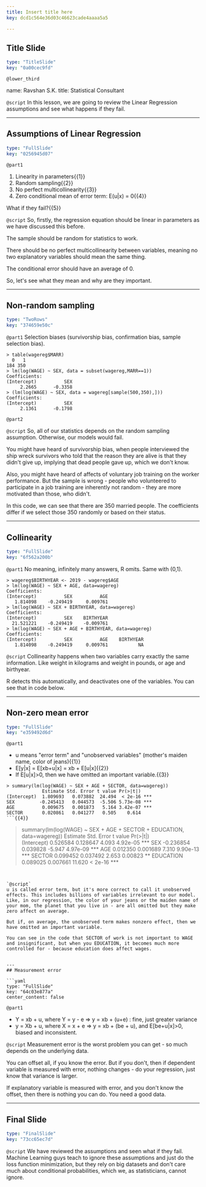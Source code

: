 ```yaml
---
title: Insert title here
key: dcd1c564e36d03c46623cade4aaaa5a5

---
```

## Title Slide

```yaml
type: "TitleSlide"
key: "0a00cec9fd"
```

`@lower_third`

name: Ravshan S.K.
title: Statistical Consultant


`@script`
In this lesson, we are going to review the Linear Regression assumptions and see what happens if they fail.


---
## Assumptions of Linear Regression

```yaml
type: "FullSlide"
key: "0256945d07"
```

`@part1`
1. Linearity in parameters{{1}}
2. Random sampling{{2}}
3. No perfect multicollinearity{{3}}
4. Zero conditional mean of error term: E(u|x) = 0{{4}}


What if they fail?{{5}}


`@script`
So, firstly, the regression equation should be linear in parameters as we have discussed this before.

The sample should be random for statistics to work.

There should be no perfect multicollinearity between variables, meaning no two explanatory variables should mean the same thing.

The conditional error should have an average of 0.

So, let's see what they mean and why are they important.


---
## Non-random sampling

```yaml
type: "TwoRows"
key: "374659e50c"
```

`@part1`
Selection biases (survivorship bias, confirmation bias, sample selection bias).
```
> table(wagereg$MARR)
  0   1 
184 350 
> lm(log(WAGE) ~ SEX, data = subset(wagereg,MARR==1))
Coefficients:
(Intercept)          SEX  
     2.2665      -0.3358  
> (lm(log(WAGE) ~ SEX, data = wagereg[sample(500,350),]))
Coefficients:
(Intercept)          SEX  
     2.1361      -0.1798  
```


`@part2`



`@script`
So, all of our statistics depends on the random sampling assumption. Otherwise, our models would fail.

You might have heard of survivorship bias, when people interviewed the ship wreck survivors who told that the reason they are alive is that they didn't give up, implying that dead people gave up, which we don't know.

Also, you might have heard of affects of voluntary job training on the worker performance. But the sample is wrong - people who volunteered to participate in a job training are inherently not random - they are more motivated than those, who didn't.

In this code, we can see that there are 350 married people. The coefficients differ if we select those 350 randomly or based on their status.


---
## Collinearity

```yaml
type: "FullSlide"
key: "6f562a200b"
```

`@part1`
No meaning, infinitely many answers, R omits. Same with (0,1).

```
> wagereg$BIRTHYEAR <- 2019 - wagereg$AGE
> lm(log(WAGE) ~ SEX + AGE, data=wagereg)
Coefficients:
(Intercept)          SEX          AGE  
   1.814098    -0.249419     0.009761  
> lm(log(WAGE) ~ SEX + BIRTHYEAR, data=wagereg)
Coefficients:
(Intercept)          SEX    BIRTHYEAR  
  21.521221    -0.249419    -0.009761  
> lm(log(WAGE) ~ SEX + AGE + BIRTHYEAR, data=wagereg)
Coefficients:
(Intercept)          SEX          AGE    BIRTHYEAR  
   1.814098    -0.249419     0.009761           NA  
```


`@script`
Collinearity happens when two variables carry exactly the same information. Like weight in kilograms and weight in pounds, or age and birthyear.

R detects this automatically, and deactivates one of the variables. You can see that in code below.


---
## Non-zero mean error

```yaml
type: "FullSlide"
key: "e359492d6d"
```

`@part1`
- u means "error term" and "unobserved variables" (mother's maiden name, color of jeans){{1}}
- E[y|x] = E[xb+u|x] = xb + E[u|x]{{2}}
- If E[u|x]>0, then we have omitted an important variable.{{3}}

```
> summary(lm(log(WAGE) ~ SEX + AGE + SECTOR, data=wagereg))
             Estimate Std. Error t value Pr(>|t|)    
(Intercept)  1.809693   0.073882  24.494  < 2e-16 ***
SEX         -0.245413   0.044573  -5.506 5.73e-08 ***
AGE          0.009675   0.001873   5.164 3.42e-07 ***
SECTOR       0.020861   0.041277   0.505    0.614
```{{4}}
```
> summary(lm(log(WAGE) ~ SEX + AGE + SECTOR + EDUCATION, data=wagereg))
             Estimate Std. Error t value Pr(>|t|)    
(Intercept)  0.526584   0.128647   4.093 4.92e-05 ***
SEX         -0.236854   0.039828  -5.947 4.97e-09 ***
AGE          0.012350   0.001689   7.310 9.90e-13 ***
SECTOR       0.099452   0.037492   2.653  0.00823 ** 
EDUCATION    0.089025   0.007661  11.620  < 2e-16 ***
```{{5}}


`@script`
u is called error term, but it's more correct to call it unobserved effects. This includes billions of variables irrelevant to our model. Like, in our regression, the color of your jeans or the maiden name of your mom, the planet that you live in - are all omitted but they make zero affect on average.

But if, on average, the unobserved term makes nonzero effect, then we have omitted an important variable.

You can see in the code that SECTOR of work is not important to WAGE and insignificant, but when you EDUCATION, it becomes much more controlled for - because education does affect wages.


---
## Measurement error

```yaml
type: "FullSlide"
key: "64c03e877a"
center_content: false
```

`@part1`
- Y = xb + u, where Y = y - e => y = xb + (u+e) : fine, just greater variance
- y = Xb + u, where X = x + e => y = xb + (be + u), and E[be+u|x]>0, biased and inconsistent.


`@script`
Measurement error is the worst problem you can get - so much depends on the underlying data.

You can offset all, if you know the error. But if you don't, then if dependent variable is measured with error, nothing changes - do your regression, just know that variance is larger.

If explanatory variable is measured with error, and you don't know the offset, then there is nothing you can do. You need a good data.


---
## Final Slide

```yaml
type: "FinalSlide"
key: "73cc65ec7d"
```

`@script`
We have reviewed the assumptions and seen what if they fail. Machine Learning guys teach to ignore these assumptions and just do the loss function minimization, but they rely on big datasets and don't care much about conditional probabilities, which we, as statisticians, cannot ignore.

